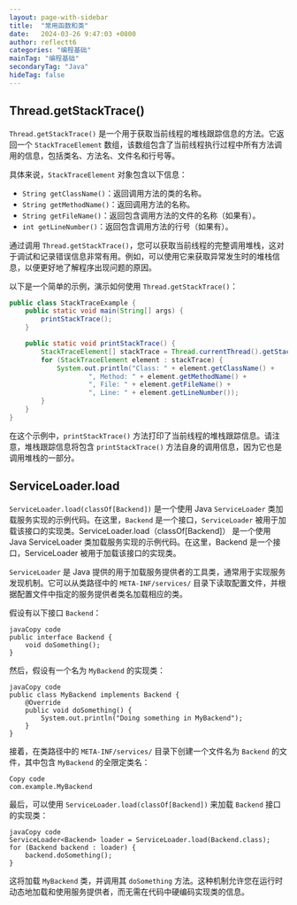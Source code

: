 ```yaml
---
layout: page-with-sidebar
title:  "常用函数和类"
date:   2024-03-26 9:47:03 +0800
author: reflectt6
categories: "编程基础"
mainTag: "编程基础"
secondaryTag: "Java"
hideTag: false
---
```


## Thread.getStackTrace()

`Thread.getStackTrace()` 是一个用于获取当前线程的堆栈跟踪信息的方法。它返回一个 `StackTraceElement` 数组，该数组包含了当前线程执行过程中所有方法调用的信息，包括类名、方法名、文件名和行号等。

具体来说，`StackTraceElement` 对象包含以下信息：

- `String getClassName()`：返回调用方法的类的名称。
- `String getMethodName()`：返回调用方法的名称。
- `String getFileName()`：返回包含调用方法的文件的名称（如果有）。
- `int getLineNumber()`：返回包含调用方法的行号（如果有）。

通过调用 `Thread.getStackTrace()`，您可以获取当前线程的完整调用堆栈，这对于调试和记录错误信息非常有用。例如，可以使用它来获取异常发生时的堆栈信息，以便更好地了解程序出现问题的原因。

以下是一个简单的示例，演示如何使用 `Thread.getStackTrace()`：

```java
public class StackTraceExample {
    public static void main(String[] args) {
        printStackTrace();
    }

    public static void printStackTrace() {
        StackTraceElement[] stackTrace = Thread.currentThread().getStackTrace();
        for (StackTraceElement element : stackTrace) {
            System.out.println("Class: " + element.getClassName() +
                    ", Method: " + element.getMethodName() +
                    ", File: " + element.getFileName() +
                    ", Line: " + element.getLineNumber());
        }
    }
}
```

在这个示例中，`printStackTrace()` 方法打印了当前线程的堆栈跟踪信息。请注意，堆栈跟踪信息将包含 `printStackTrace()` 方法自身的调用信息，因为它也是调用堆栈的一部分。



## ServiceLoader.load

`ServiceLoader.load(classOf[Backend])` 是一个使用 Java `ServiceLoader` 类加载服务实现的示例代码。在这里，`Backend` 是一个接口，`ServiceLoader` 被用于加载该接口的实现类。ServiceLoader.load（classOf[Backend]） 是一个使用 Java ServiceLoader 类加载服务实现的示例代码。在这里，Backend 是一个接口，ServiceLoader 被用于加载该接口的实现类。

`ServiceLoader` 是 Java 提供的用于加载服务提供者的工具类，通常用于实现服务发现机制。它可以从类路径中的 `META-INF/services/` 目录下读取配置文件，并根据配置文件中指定的服务提供者类名加载相应的类。

假设有以下接口 `Backend`：

```
javaCopy code
public interface Backend {
    void doSomething();
}
```

然后，假设有一个名为 `MyBackend` 的实现类：

```
javaCopy code
public class MyBackend implements Backend {
    @Override
    public void doSomething() {
        System.out.println("Doing something in MyBackend");
    }
}
```

接着，在类路径中的 `META-INF/services/` 目录下创建一个文件名为 `Backend` 的文件，其中包含 `MyBackend` 的全限定类名：

```
Copy code
com.example.MyBackend
```

最后，可以使用 `ServiceLoader.load(classOf[Backend])` 来加载 `Backend` 接口的实现类：

```
javaCopy code
ServiceLoader<Backend> loader = ServiceLoader.load(Backend.class);
for (Backend backend : loader) {
    backend.doSomething();
}
```

这将加载 `MyBackend` 类，并调用其 `doSomething` 方法。这种机制允许您在运行时动态地加载和使用服务提供者，而无需在代码中硬编码实现类的信息。



